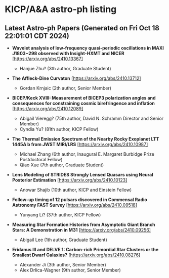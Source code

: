 # KICP/A&A astro-ph listing

## Latest Astro-ph Papers (Generated on Fri Oct 18 22:01:01 CDT 2024)

- **Wavelet analysis of low-frequency quasi-periodic oscillations in MAXI J1803$-$298 observed with Insight-HXMT and NICER**
[https://arxiv.org/abs/2410.13367]
  + Hanjue Zhu? (3th author, Graduate Student)

- **The Affleck-Dine Curvaton**
[https://arxiv.org/abs/2410.13712]
  + Gordan Krnjaic (2th author, Senior Member)

- **BICEP/Keck XVIII: Measurement of BICEP3 polarization angles and consequences for constraining cosmic birefringence and inflation**
[https://arxiv.org/abs/2410.12089]
  + Abigail Vieregg? (75th author, David N. Schramm Director and Senior Member)
  + Cyndia Yu? (81th author, KICP Fellow)

- **The Thermal Emission Spectrum of the Nearby Rocky Exoplanet LTT 1445A b from JWST MIRI/LRS**
[https://arxiv.org/abs/2410.10987]
  + Michael Zhang (6th author, Inaugural E. Margaret Burbidge Prize Postdoctoral Fellow)
  + Qiao Xue (7th author, Graduate Student)

- **Lens Modeling of STRIDES Strongly Lensed Quasars using Neural Posterior Estimation**
[https://arxiv.org/abs/2410.10123]
  + Anowar Shajib (10th author, KICP and Einstein Fellow)

- **Follow-up timing of 12 pulsars discovered in Commensal Radio Astronomy FAST Survey**
[https://arxiv.org/abs/2410.09518]
  + Yunyang Li? (37th author, KICP Fellow)

- **Measuring Star Formation Histories from Asymptotic Giant Branch Stars: A Demonstration in M31**
[https://arxiv.org/abs/2410.09256]
  + Abigail Lee (1th author, Graduate Student)

- **Eridanus III and DELVE 1: Carbon-rich Primordial Star Clusters or the Smallest Dwarf Galaxies?**
[https://arxiv.org/abs/2410.08276]
  + Alexander Ji (3th author, Senior Member)
  + Alex Drlica-Wagner (9th author, Senior Member)

